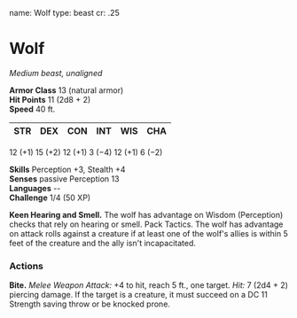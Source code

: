 name: Wolf
type: beast
cr: .25

# Wolf 
_Medium beast, unaligned_

**Armor Class** 13 (natural armor)    
**Hit Points** 11 (2d8 + 2)    
**Speed** 40 ft.

| STR     | DEX     | CON     | INT     | WIS     | CHA     |
|---------|---------|---------|---------|---------|---------|
12 (+1) 15 (+2) 12 (+1) 3 (−4) 12 (+1) 6 (−2)    

**Skills** Perception +3, Stealth +4    
**Senses** passive Perception 13    
**Languages** --    
**Challenge** 1/4 (50 XP) 

**Keen Hearing and Smell.** The wolf has advantage on Wisdom (Perception) checks that rely on hearing or smell. Pack Tactics. The wolf has advantage on attack rolls against a creature if at least one of the wolf's allies is within 5 feet of the creature and the ally isn't incapacitated. 

### Actions    
**Bite.** _Melee Weapon Attack:_ +4 to hit, reach 5 ft., one target. _Hit:_ 7 (2d4 + 2) piercing damage. If the target is a creature, it must succeed on a DC 11 Strength saving throw or be knocked prone. 
